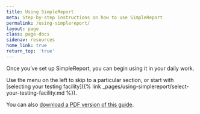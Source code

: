 ```yaml
---
title: Using SimpleReport
meta: Step-by-step instructions on how to use SimpleReport
permalink: /using-simplereport/
layout: page
class: page-docs
sidenav: resources
home_link: true
return_top: 'true'
---
```


Once you’ve set up SimpleReport, you can begin using it in your daily work.

Use the menu on the left to skip to a particular section, or start with [selecting your testing facility]({% link _pages/using-simplereport/select-your-testing-facility.md %}).

You can also [download a PDF version of this guide](https://www.simplereport.gov/assets/resources/SimpleReport-user-guide.pdf).
